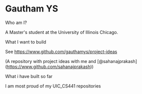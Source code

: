 <h1>Gautham YS</h1>

Who am I?

A Master's student at the University of Illinois Chicago. 

What I want to build

See https://www.github.com/gauthamys/project-ideas

(A repository with project ideas with me and [@sahanajprakash] (https://www.github.com/sahanajprakash))

What i have built so far

I am most proud of my UIC_CS441 repositories
